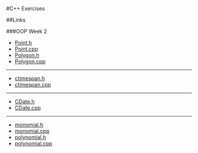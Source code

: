 #C++ Exercises

##Links

###OOP Week 2
   * [Point.h](https://github.com/NearHuscarl/C-Exercise/blob/master/OOP%20Week%202/Point.h)
   * [Point.cpp](https://github.com/NearHuscarl/C-Exercise/blob/master/OOP%20Week%202/Point.cpp)
   * [Polygon.h](https://github.com/NearHuscarl/C-Exercise/blob/master/OOP%20Week%202/polygon.h)
   * [Polygon.cpp](https://github.com/NearHuscarl/C-Exercise/blob/master/OOP%20Week%202/polygon.cpp)   
   
---
   * [ctimespan.h](https://github.com/NearHuscarl/C-Exercise/blob/master/OOP%20Week%202/cTimeSpan.h)
   * [ctimespan.cpp](https://github.com/NearHuscarl/C-Exercise/blob/master/OOP%20Week%202/cTimeSpan.cpp) 
   
---
   * [CDate.h](https://github.com/NearHuscarl/C-Exercise/blob/master/OOP%20Week%202/CDate.h)
   * [CDate.cpp](https://github.com/NearHuscarl/C-Exercise/blob/master/OOP%20Week%202/CDate.cpp)
   
---
   * [monomial.h](https://github.com/NearHuscarl/C-Exercise/blob/master/OOP%20Week%202/monomial.h)
   * [monomial.cpp](https://github.com/NearHuscarl/C-Exercise/blob/master/OOP%20Week%202/monomial.cpp)
   * [polynomial.h](https://github.com/NearHuscarl/C-Exercise/blob/master/OOP%20Week%202/polynomial.h)
   * [polynomial.cpp](https://github.com/NearHuscarl/C-Exercise/blob/master/OOP%20Week%202/polynomial.cpp)
